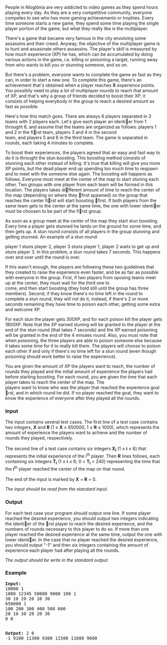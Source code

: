 <p>People in Nloglônia are very addicted to video games as they spend hours playing every day. As they are a very competitive community, everyone competes to see who has more gaming achievements or trophies. Every time someone starts a new game, they spend some time playing the single player portion of the game, but what they really like is the multiplayer.</p>
<p>There's a game that became very famous in the city envolving some assassins and their creed. Anyway, the objective of the multiplayer game is to hunt and assasinate others assassins. The player's skill is measured by how much experience (XP) he has, which can be accumulated by doing various actions in the game, i.e. killing or poisoning a target, running away from who wants to kill you or stunning someone, and so on.</p>
<p>But there's a problem, everyone wants to complete the game as fast as they can, in order to start a new one. To complete this game, there's an achievement that's obtained when a player reaches <strong>X</strong> experience points. You possibily need to play a lot of multiplayer rounds to reach that amount of XP, and that's why a group of friends decided to boost their XP, it consists of helping everybody in the group to reach a desired amount as fast as possible.</p>
<p>Here's how this match goes. There are always 6 players separated in 3 teams with 2 players each. Let's give each player an identier from 1 throught 6, and assume that the teams are organized as follows: players 1 and 2 in the first team, players 3 and 4 in the second<br>team, and players 5 and 6 in the third team. The game is separated in rounds, each taking 4 minutes to complete.</p>
<p>To boost their experiences, the players agreed that an easy and fast way to do it is throught the stun boosting. This boosting method consists of stunning each other instead of killing. It's true that killing will give you more XP points, but the dead player end up spending too much time to respawn and to meet with the someone else again. The boosting will happens as follows. Everyone must meet at the center of the map to start stuning each other. Two groups with one player from each team will be formed in this location. The players takes different amount of time to reach the center of the map (depending on where they first spawned) so the group that reaches the center first will start boosting first. If both players from the same team gets to the center at the same time, the one with lower identier must be choosen to be part of the first group.</p>
<p>As soon as a group meet at the center of the map they start stun boosting. Every time a player gets stunned he lands on the ground for some time, and then gets up. A stun round consists of all players in the group stunning and getting stunned. An example of a stun round:</p>
<p>player 1 stuns player 2, player 3 stuns player 1, player 2 waits to get up and stuns player 3. In this problem, a stun round takes 7 seconds. This happens over and over until the round is over.</p>
<p>If this wasn't enough, the players are following these two guidelines that they created to raise the experience even faster, and be as fair as possible with everyone in the group. First, if two players from oposing teams meet up at the center, they must wait for the third one to<br>come, and then start boosting (they hold still until the group has three members). Second, if they know there's no time left in the round to complete a stun round, they will not do it, instead, if there's 2 or more seconds remaining they have time to poison each other, getting some extra and welcome XP.</p>
<p>For each stun the player gets 300XP, and for each poison kill the player gets 1800XP. Note that the XP earned stuning will be granted to the player at the end of the stun round (that takes 7 seconds) and the XP earned poisoning will be granted in the end of the 4 minutes round. Also, you must note that when poisoning, the three players are able to poison someone else because it takes some time for it to really kill them. The players will choose to poison each other if and only if there's no time left for a stun round (even though poisoning should work better to raise the experience).</p>
<p>You are given the amount of XP the players want to reach, the number of rounds they played and the initial amount of experience the players had before starting boosting. For each round, you are given the time that each player takes to reach the center of the map. The<br>players want to know who was the player that reached the experience goal rst, and in which round he did. If no player reached the goal, they want to know the experience of everyone after they played all the rounds.</p>
<h3>Input</h3>
<p>The input contains several test cases. The first line of a test case contains two integers, <strong>X</strong> and <strong>R</strong> (1 ≤ <strong>X</strong> ≤ 650000, 1 ≤ <strong>R</strong> ≤ 1000), which represents the amount of experience the players want to achieve and the number of rounds they played, respectively. <br><br>The second line of a test case contains six integers <strong>X<sub>i</sub></strong> (1 ≤ <strong>i</strong> ≤ 6) that represents the initial experience of the i<sup>th</sup> player. Then <strong>R</strong> lines follows, each containing six integers <strong>T<sub>i</sub></strong> (1 ≤ <strong>i</strong> ≤ 6; 0 &lt; <strong>T<sub>i</sub></strong> &lt; 240) representing the time that the <strong>i</strong><sup>th</sup> player reached the center of the map on that round. <br><br>The end of the input is marked by <strong>X</strong> = <strong>R</strong> = 0.</p>
<p><em>The input should be read from the standard input.</em></p>
<h3>Output</h3>
<p>For each test case your program should output one line. If some player reached the desired experience, you should output two integers indicating the identier of the rst player to reach the desired experience, and the numbers of rounds necessary to this player to do so. If more than one player reached the desired experience at the same time, output the one with lower identier. In the case that no player reached the desired experience, you should output "-1" and then six integers containing the amount of experience each player had after playing all the rounds.</p>
<p><em>The output should be write in the standard output.</em></p>
<h3>Example</h3>
<pre><strong>Input:</strong>
10000 1<br>1000 12345 50000 9000 100 1<br>30 10 20 20 10 30<br>650000 1<br>100 200 300 400 500 600<br>20 10 30 20 20 30<br>0 0

<strong>Output:</strong>
2 0<br>-1 9100 11300 9300 11500 11600 9600
</pre>